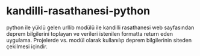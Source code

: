 # kandilli-rasathanesi-python
 python ile yüklü gelen urllib modülü ile kandilli rasathanesi web sayfasından deprem bilgilerini toplayan ve verileri istenilen formatta return eden uygulama. Projelerde vs. modül olarak kullanılıp deprem bilgilerinin siteden çekilmesi içindir.
